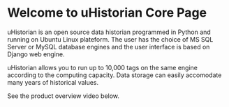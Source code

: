 # Welcome to uHistorian Core Page

uHistorian is an open source data historian programmed in Python and running on Ubuntu Linux plateform.
The user has the choice of MS SQL Server or MySQL database engines and the user interface is based on 
Django web engine.

uHistorian allows you to run up to 10,000 tags on the same engine according to the computing capacity.
Data storage can easily accomodate many years of historical values.

See the product overview video below.
